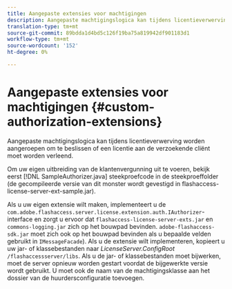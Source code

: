 ```yaml
---
title: Aangepaste extensies voor machtigingen
description: Aangepaste machtigingslogica kan tijdens licentieverwerving worden aangeroepen om te beslissen of een licentie aan de verzoekende cliënt moet worden verleend.
translation-type: tm+mt
source-git-commit: 89bdda1d4bd5c126f19ba75a819942df901183d1
workflow-type: tm+mt
source-wordcount: '152'
ht-degree: 0%

---
```



# Aangepaste extensies voor machtigingen {#custom-authorization-extensions}

Aangepaste machtigingslogica kan tijdens licentieverwerving worden aangeroepen om te beslissen of een licentie aan de verzoekende cliënt moet worden verleend.

Om uw eigen uitbreiding van de klantenvergunning uit te voeren, bekijk eerst [!DNL SampleAuthorizer.java] steekproefcode in de steekproeffolder (de gecompileerde versie van dit monster wordt gevestigd in flashaccess-license-server-ext-sample.jar).

Als u uw eigen extensie wilt maken, implementeert u de `com.adobe.flashaccess.server.license.extension.auth.IAuthorizer`-interface en zorgt u ervoor dat `flashaccess-license-server-exts.jar` en `commons-logging.jar` zich op het bouwpad bevinden. `adobe-flashaccess-sdk.jar` moet zich ook op het bouwpad bevinden als u bepaalde velden gebruikt in `IMessageFacade`). Als u de extensie wilt implementeren, kopieert u uw jar- of klassebestanden naar *LicenseServer.ConfigRoot* `/flashaccessserver/libs`. Als u de jar- of klassebestanden moet bijwerken, moet de server opnieuw worden gestart voordat de bijgewerkte versie wordt gebruikt. U moet ook de naam van de machtigingsklasse aan het dossier van de huurdersconfiguratie toevoegen.
